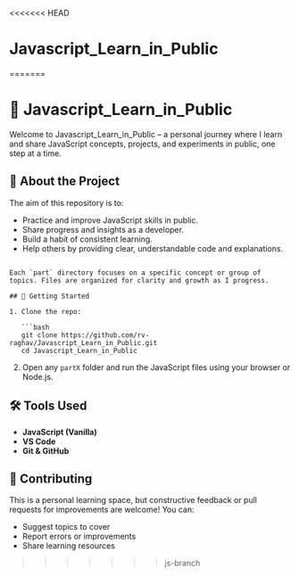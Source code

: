 <<<<<<< HEAD
# Javascript_Learn_in_Public
=======
# 📘 Javascript\_Learn\_in\_Public

Welcome to Javascript\_Learn\_in\_Public – a personal journey where I learn and share JavaScript concepts, projects, and experiments in public, one step at a time.

## 🚀 About the Project

The aim of this repository is to:

* Practice and improve JavaScript skills in public.
* Share progress and insights as a developer.
* Build a habit of consistent learning.
* Help others by providing clear, understandable code and explanations.

```

Each `part` directory focuses on a specific concept or group of topics. Files are organized for clarity and growth as I progress.

## 📌 Getting Started

1. Clone the repo:

   ```bash
   git clone https://github.com/rv-raghav/Javascript_Learn_in_Public.git
   cd Javascript_Learn_in_Public
   ```

2. Open any `partX` folder and run the JavaScript files using your browser or Node.js.

## 🛠️ Tools Used

* **JavaScript (Vanilla)**
* **VS Code**
* **Git & GitHub**

## 🙌 Contributing

This is a personal learning space, but constructive feedback or pull requests for improvements are welcome! You can:

* Suggest topics to cover
* Report errors or improvements
* Share learning resources


>>>>>>> js-branch
